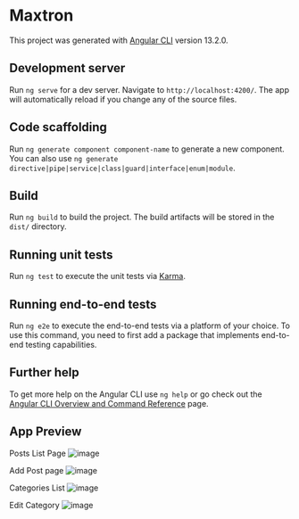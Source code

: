 # Maxtron

This project was generated with [Angular CLI](https://github.com/angular/angular-cli) version 13.2.0.

## Development server

Run `ng serve` for a dev server. Navigate to `http://localhost:4200/`. The app will automatically reload if you change any of the source files.

## Code scaffolding

Run `ng generate component component-name` to generate a new component. You can also use `ng generate directive|pipe|service|class|guard|interface|enum|module`.

## Build

Run `ng build` to build the project. The build artifacts will be stored in the `dist/` directory.

## Running unit tests

Run `ng test` to execute the unit tests via [Karma](https://karma-runner.github.io).

## Running end-to-end tests

Run `ng e2e` to execute the end-to-end tests via a platform of your choice. To use this command, you need to first add a package that implements end-to-end testing capabilities.

## Further help

To get more help on the Angular CLI use `ng help` or go check out the [Angular CLI Overview and Command Reference](https://angular.io/cli) page.

## App Preview
Posts List Page
![image](https://github.com/user-attachments/assets/83cede7a-561f-40e9-a792-3eafab0815ee)


Add Post page
![image](https://github.com/user-attachments/assets/6c5229c4-e984-463d-9b68-8fc673b4b6cb)


Categories List
![image](https://github.com/user-attachments/assets/5c6f4526-86a8-447f-9a8a-b67c314139e7)

Edit Category
![image](https://github.com/user-attachments/assets/26aef179-cc61-4477-a022-5795fc66b5ed)


